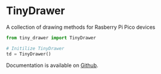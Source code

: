 # TinyDrawer

A collection of drawing methods for Rasberry Pi Pico devices

```python
from tiny_drawer import TinyDrawer

# Initilize TinyDrawer
td = TinyDrawer()
```

Documentation is available on [Github](https://github.com/saranomy/tinydrawer).